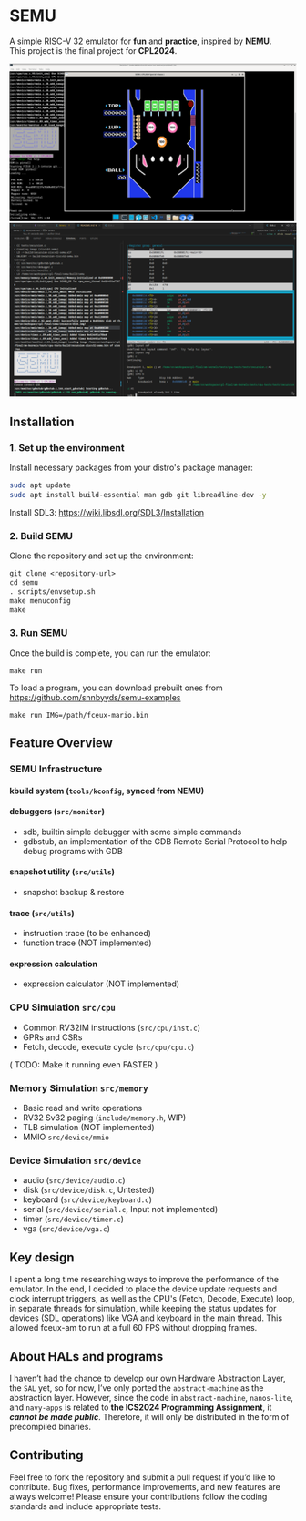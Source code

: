# SEMU
A simple RISC-V 32 emulator for **fun** and **practice**, inspired by **NEMU**.  
This project is the final project for **CPL2024**.

![ScreenShot 01](assets/01.png)
![ScreenShot 02](assets/02.png)

## Installation

### 1. Set up the environment
Install necessary packages from your distro's package manager:
```bash
sudo apt update
sudo apt install build-essential man gdb git libreadline-dev -y
```
Install SDL3: https://wiki.libsdl.org/SDL3/Installation

### 2. Build SEMU
Clone the repository and set up the environment:
```
git clone <repository-url>
cd semu
. scripts/envsetup.sh
make menuconfig
make
```

### 3. Run SEMU
Once the build is complete, you can run the emulator:
```
make run
```

To load a program, you can download prebuilt ones from https://github.com/snnbyyds/semu-examples
```
make run IMG=/path/fceux-mario.bin
```

## Feature Overview
### SEMU Infrastructure
#### kbuild system (`tools/kconfig`, synced from NEMU)

#### debuggers (`src/monitor`)
* sdb, builtin simple debugger with some simple commands
* gdbstub, an implementation of the GDB Remote Serial Protocol to help debug programs with GDB

#### snapshot utility (`src/utils`)
* snapshot backup & restore

#### trace (`src/utils`)
* instruction trace (to be enhanced)
* function trace (NOT implemented)

#### expression calculation
* expression calculator (NOT implemented)

### CPU Simulation `src/cpu`
* Common RV32IM instructions (`src/cpu/inst.c`)
* GPRs and CSRs
* Fetch, decode, execute cycle (`src/cpu/cpu.c`)

( TODO: Make it running even FASTER )

### Memory Simulation `src/memory`
* Basic read and write operations
* RV32 Sv32 paging (`include/memory.h`, WIP)
* TLB simulation (NOT implemented)
* MMIO `src/device/mmio`

### Device Simulation `src/device`
* audio (`src/device/audio.c`)
* disk (`src/device/disk.c`, Untested)
* keyboard (`src/device/keyboard.c`)
* serial (`src/device/serial.c`, Input not implemented)
* timer (`src/device/timer.c`)
* vga (`src/device/vga.c`)

## Key design
I spent a long time researching ways to improve the performance of the emulator. In the end, I decided to place the device update requests and clock interrupt triggers, as well as the CPU's (Fetch, Decode, Execute) loop, in separate threads for simulation, while keeping the status updates for devices (SDL operations) like VGA and keyboard in the main thread. This allowed fceux-am to run at a full 60 FPS without dropping frames.

## About HALs and programs
I haven’t had the chance to develop our own Hardware Abstraction Layer, the `SAL` yet, so for now, I’ve only ported the `abstract-machine` as the abstraction layer. However, since the code in `abstract-machine`, `nanos-lite`, and `navy-apps` is related to **the ICS2024 Programming Assignment**, it ***cannot be made public***. Therefore, it will only be distributed in the form of precompiled binaries.

## Contributing
Feel free to fork the repository and submit a pull request if you’d like to contribute. Bug fixes, performance improvements, and new features are always welcome! Please ensure your contributions follow the coding standards and include appropriate tests.
